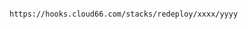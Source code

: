 <!-- usedin: [ _includes/_inlines/Deployment/common/redeployment-hook/redeployment-hook_for-docker-stacks-v1.md] -->

```

https://hooks.cloud66.com/stacks/redeploy/xxxx/yyyy

```
